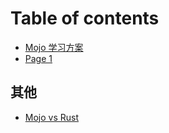 # Table of contents

* [Mojo 学习方案](README.md)
* [Page 1](page-1.md)

## 其他

* [Mojo vs Rust](qi-ta/mojo-vs-rust.md)
